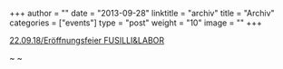 +++
author = ""
date = "2013-09-28"
linktitle = "archiv"
title = "Archiv"
categories = ["events"]
type = "post"
weight = "10"
image = ""
+++

<a href="http://www.atelierfusilli.ch/post/fusilli-er%C3%B6ffnungsfeier/">22.09.18/Eröffnungsfeier FUSILLI&LABOR</a>

~                                     ~     
